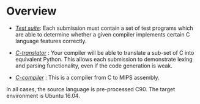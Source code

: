 Overview
========

- [*Test suite*](c_test_suite.md): Each submission must contain a set of test programs which 
  are able to determine whether a given compiler implements certain C language
  features correctly.

- [*C-translator*](c_translator.md) : Your compiler will be able to translate a sub-set of C
  into equivalent Python. This allows each submission to demonstrate lexing and
  parsing functionality, even if the code generation is weak.

- [*C-compiler*](c_compiler.md) : This is a compiler from C to MIPS assembly.
  
In all cases, the source language is pre-processed C90. The target environment
is Ubuntu 16.04.
